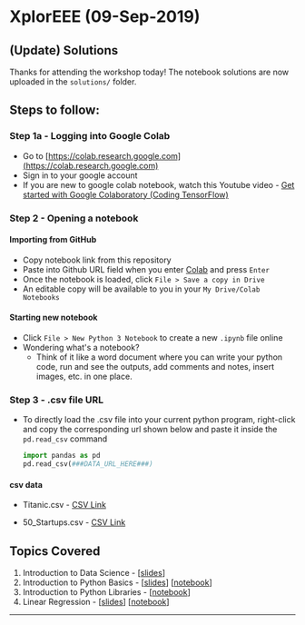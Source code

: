 # XplorEEE (09-Sep-2019)

## (Update) Solutions
Thanks for attending the workshop today! The notebook solutions are now uploaded in the `solutions/` folder.

## Steps to follow:
### Step 1a - Logging into Google Colab

- Go to [https://colab.research.google.com](https://colab.research.google.com)
- Sign in to your google account
- If you are new to google colab notebook, watch this Youtube video -  [Get started with Google Colaboratory (Coding TensorFlow)](https://youtu.be/inN8seMm7UI) 

### Step 2 - Opening a notebook
#### Importing from GitHub
- Copy notebook link from this repository
- Paste into Github URL field when you enter [Colab](https://colab.research.google.com) and press `Enter`
- Once the notebook is loaded, click `File > Save a copy in Drive`
- An editable copy will be available to you in your `My Drive/Colab Notebooks`

#### Starting new notebook
- Click `File > New Python 3 Notebook` to create a new `.ipynb` file online
- Wondering what's a notebook?
    - Think of it like a word document where you can write your python code, run and see the outputs, add comments and notes, insert images, etc. in one place.

### Step 3 - .csv file URL
- To directly load the .csv file into your current python program, right-click and copy the corresponding url shown below and paste it inside the `pd.read_csv` command
    ```python
    import pandas as pd
    pd.read_csv(###DATA_URL_HERE###)
    ```


#### csv data
- Titanic.csv - [CSV Link](https://raw.githubusercontent.com/mlda-outreach/xploreee_20190909/master/data/Titanic.csv) 

- 50_Startups.csv - [CSV Link](https://raw.githubusercontent.com/mlda-outreach/xploreee_20190909/master/data/50_Startups.csv) 




## Topics Covered
1. Introduction to Data Science - [[slides](https://github.com/mlda-outreach/xploreee_20190909/blob/master/1-what_is_data_science.pdf)]
2. Introduction to Python Basics - [[slides](https://github.com/mlda-outreach/xploreee_20190909/blob/master/2-intro_python.pdf)] [[notebook](https://github.com/mlda-outreach/xploreee_20190909/blob/master/2-intro_python.ipynb)]
3. Introduction to Python Libraries - [[notebook](https://github.com/mlda-outreach/xploreee_20190909/blob/master/3-python_library.ipynb)]
4. Linear Regression - [[slides](https://github.com/mlda-outreach/xploreee_20190909/blob/master/4-linear_regression.pdf)] [[notebook](https://github.com/mlda-outreach/xploreee_20190909/blob/master/4-linear_regression.ipynb)]



-----
